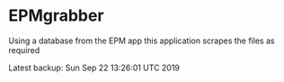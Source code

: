 # EPMgrabber
Using a database from the EPM app this application scrapes the files as required


Latest backup: Sun Sep 22 13:26:01 UTC 2019
